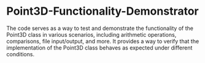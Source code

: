 # Point3D-Functionality-Demonstrator
The code serves as a way to test and demonstrate the functionality of the Point3D class in various scenarios, including arithmetic operations, comparisons, file input/output, and more. It provides a way to verify that the implementation of the Point3D class behaves as expected under different conditions.
